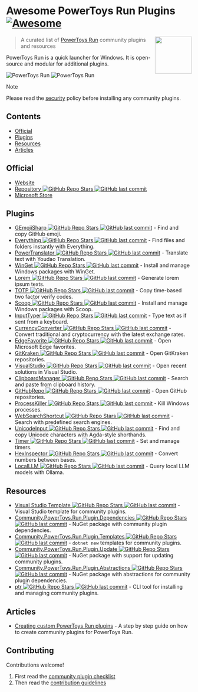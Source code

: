 # Awesome PowerToys Run Plugins [![Awesome](https://awesome.re/badge.svg)](https://awesome.re)<!-- omit in toc -->

<!--lint disable double-link-->
[<img src="https://github.com/hlaueriksson/awesome-powertoys-run-plugins/raw/main/powertoys-logo.png" align="right" width="100">](https://learn.microsoft.com/en-us/windows/powertoys/run)

> A curated list of [PowerToys Run](https://learn.microsoft.com/en-us/windows/powertoys/run) community plugins and resources
<!--lint enable double-link-->

PowerToys Run is a quick launcher for Windows. It is open-source and modular for additional plugins.

![PowerToys Run](https://github.com/hlaueriksson/awesome-powertoys-run-plugins/raw/main/launcher-dark.png)
![PowerToys Run](https://github.com/hlaueriksson/awesome-powertoys-run-plugins/raw/main/launcher-light.png)

<!--lint disable no-undefined-references-->
> [!NOTE]
> Please read the [security](security.md) policy before installing any community plugins.
<!--lint enable no-undefined-references-->

## Contents

- [Official](#official)
- [Plugins](#plugins)
- [Resources](#resources)
- [Articles](#articles)

## Official

- [Website](https://learn.microsoft.com/en-us/windows/powertoys/run)
- [Repository ![GitHub Repo Stars](https://img.shields.io/github/stars/microsoft/PowerToys) ![GitHub last commit](https://img.shields.io/github/last-commit/microsoft/PowerToys)](https://github.com/microsoft/PowerToys)
- [Microsoft Store](https://apps.microsoft.com/detail/xp89dcgq3k6vld)

## Plugins

- [GEmojiSharp ![GitHub Repo Stars](https://img.shields.io/github/stars/hlaueriksson/GEmojiSharp) ![GitHub last commit](https://img.shields.io/github/last-commit/hlaueriksson/GEmojiSharp)](https://github.com/hlaueriksson/GEmojiSharp#gemojisharppowertoysrun) - Find and copy GitHub emoji.
- [Everything ![GitHub Repo Stars](https://img.shields.io/github/stars/lin-ycv/EverythingPowerToys) ![GitHub last commit](https://img.shields.io/github/last-commit/lin-ycv/EverythingPowerToys)](https://github.com/lin-ycv/EverythingPowerToys) - Find files and folders instantly with Everything.
- [PowerTranslator ![GitHub Repo Stars](https://img.shields.io/github/stars/N0I0C0K/PowerTranslator) ![GitHub last commit](https://img.shields.io/github/last-commit/N0I0C0K/PowerTranslator)](https://github.com/N0I0C0K/PowerTranslator) - Translate text with Youdao Translation.
- [WinGet ![GitHub Repo Stars](https://img.shields.io/github/stars/bostrot/PowerToysRunPluginWinget) ![GitHub last commit](https://img.shields.io/github/last-commit/bostrot/PowerToysRunPluginWinget)](https://github.com/bostrot/PowerToysRunPluginWinget) - Install and manage Windows packages with WinGet.
- [Lorem ![GitHub Repo Stars](https://img.shields.io/github/stars/dxn-9/prun-lorem) ![GitHub last commit](https://img.shields.io/github/last-commit/dxn-9/prun-lorem)](https://github.com/dxn-9/prun-lorem) - Generate lorem ipsum texts.
- [TOTP ![GitHub Repo Stars](https://img.shields.io/github/stars/KawaiiZapic/PowertoysRunTOTP) ![GitHub last commit](https://img.shields.io/github/last-commit/KawaiiZapic/PowertoysRunTOTP)](https://github.com/KawaiiZapic/PowertoysRunTOTP) - Copy time-based two factor verify codes.
- [Scoop ![GitHub Repo Stars](https://img.shields.io/github/stars/Quriz/PowerToysRunScoop) ![GitHub last commit](https://img.shields.io/github/last-commit/Quriz/PowerToysRunScoop)](https://github.com/Quriz/PowerToysRunScoop) - Install and manage Windows packages with Scoop.
- [InputTyper ![GitHub Repo Stars](https://img.shields.io/github/stars/CoreyHayward/PowerToys-Run-InputTyper) ![GitHub last commit](https://img.shields.io/github/last-commit/CoreyHayward/PowerToys-Run-InputTyper)](https://github.com/CoreyHayward/PowerToys-Run-InputTyper) - Type text as if sent from a keyboard.
- [CurrencyConverter ![GitHub Repo Stars](https://img.shields.io/github/stars/Advaith3600/PowerToys-Run-Currency-Converter) ![GitHub last commit](https://img.shields.io/github/last-commit/Advaith3600/PowerToys-Run-Currency-Converter)](https://github.com/Advaith3600/PowerToys-Run-Currency-Converter) - Convert traditional and cryptocurrency with the latest exchange rates.
- [EdgeFavorite ![GitHub Repo Stars](https://img.shields.io/github/stars/davidegiacometti/PowerToys-Run-EdgeFavorite) ![GitHub last commit](https://img.shields.io/github/last-commit/davidegiacometti/PowerToys-Run-EdgeFavorite)](https://github.com/davidegiacometti/PowerToys-Run-EdgeFavorite) - Open Microsoft Edge favorites.
- [GitKraken ![GitHub Repo Stars](https://img.shields.io/github/stars/davidegiacometti/PowerToys-Run-GitKraken) ![GitHub last commit](https://img.shields.io/github/last-commit/davidegiacometti/PowerToys-Run-GitKraken)](https://github.com/davidegiacometti/PowerToys-Run-GitKraken) - Open GitKraken repositories.
- [VisualStudio ![GitHub Repo Stars](https://img.shields.io/github/stars/davidegiacometti/PowerToys-Run-VisualStudio) ![GitHub last commit](https://img.shields.io/github/last-commit/davidegiacometti/PowerToys-Run-VisualStudio)](https://github.com/davidegiacometti/PowerToys-Run-VisualStudio) - Open recent solutions in Visual Studio.
- [ClipboardManager ![GitHub Repo Stars](https://img.shields.io/github/stars/CoreyHayward/PowerToys-Run-ClipboardManager) ![GitHub last commit](https://img.shields.io/github/last-commit/CoreyHayward/PowerToys-Run-ClipboardManager)](https://github.com/CoreyHayward/PowerToys-Run-ClipboardManager) - Search and paste from clipboard history.
- [GitHubRepo ![GitHub Repo Stars](https://img.shields.io/github/stars/8LWXpg/PowerToysRun-GitHubRepo) ![GitHub last commit](https://img.shields.io/github/last-commit/8LWXpg/PowerToysRun-GitHubRepo)](https://github.com/8LWXpg/PowerToysRun-GitHubRepo) - Open GitHub repositories.
- [ProcessKiller ![GitHub Repo Stars](https://img.shields.io/github/stars/8LWXpg/PowerToysRun-ProcessKiller) ![GitHub last commit](https://img.shields.io/github/last-commit/8LWXpg/PowerToysRun-ProcessKiller)](https://github.com/8LWXpg/PowerToysRun-ProcessKiller) - Kill Windows processes.
- [WebSearchShortcut ![GitHub Repo Stars](https://img.shields.io/github/stars/Daydreamer-riri/PowerToys-Run-WebSearchShortcut) ![GitHub last commit](https://img.shields.io/github/last-commit/Daydreamer-riri/PowerToys-Run-WebSearchShortcut)](https://github.com/Daydreamer-riri/PowerToys-Run-WebSearchShortcut) - Search with predefined search engines.
- [UnicodeInput ![GitHub Repo Stars](https://img.shields.io/github/stars/nathancartlidge/powertoys-run-unicode) ![GitHub last commit](https://img.shields.io/github/last-commit/nathancartlidge/powertoys-run-unicode)](https://github.com/nathancartlidge/powertoys-run-unicode) - Find and copy Unicode characters with Agda-style shorthands.
- [Timer ![GitHub Repo Stars](https://img.shields.io/github/stars/CoreyHayward/PowerToys-Run-Timer) ![GitHub last commit](https://img.shields.io/github/last-commit/CoreyHayward/PowerToys-Run-Timer)](https://github.com/CoreyHayward/PowerToys-Run-Timer) - Set and manage timers.
- [HexInspector ![GitHub Repo Stars](https://img.shields.io/github/stars/NaroZeol/PowerHexInspector) ![GitHub last commit](https://img.shields.io/github/last-commit/NaroZeol/PowerHexInspector)](https://github.com/NaroZeol/PowerHexInspector) - Convert numbers between bases.
- [LocalLLM ![GitHub Repo Stars](https://img.shields.io/github/stars/Darkdriller/PowerToys-Run-LocalLLm) ![GitHub last commit](https://img.shields.io/github/last-commit/Darkdriller/PowerToys-Run-LocalLLm)](https://github.com/Darkdriller/PowerToys-Run-LocalLLm) - Query local LLM models with Ollama.

## Resources

- [Visual Studio Template ![GitHub Repo Stars](https://img.shields.io/github/stars/8LWXpg/PowerToysRun-PluginTemplate) ![GitHub last commit](https://img.shields.io/github/last-commit/8LWXpg/PowerToysRun-PluginTemplate)](https://github.com/8LWXpg/PowerToysRun-PluginTemplate) - Visual Studio template for community plugins.
- [Community.PowerToys.Run.Plugin.Dependencies ![GitHub Repo Stars](https://img.shields.io/github/stars/hlaueriksson/Community.PowerToys.Run.Plugin.Dependencies) ![GitHub last commit](https://img.shields.io/github/last-commit/hlaueriksson/Community.PowerToys.Run.Plugin.Dependencies)](https://github.com/hlaueriksson/Community.PowerToys.Run.Plugin.Dependencies) - NuGet package with community plugin dependencies.
- [Community.PowerToys.Run.Plugin.Templates ![GitHub Repo Stars](https://img.shields.io/github/stars/hlaueriksson/Community.PowerToys.Run.Plugin.Templates) ![GitHub last commit](https://img.shields.io/github/last-commit/hlaueriksson/Community.PowerToys.Run.Plugin.Templates)](https://github.com/hlaueriksson/Community.PowerToys.Run.Plugin.Templates) - `dotnet new` templates for community plugins.
- [Community.PowerToys.Run.Plugin.Update ![GitHub Repo Stars](https://img.shields.io/github/stars/hlaueriksson/Community.PowerToys.Run.Plugin.Update) ![GitHub last commit](https://img.shields.io/github/last-commit/hlaueriksson/Community.PowerToys.Run.Plugin.Update)](https://github.com/hlaueriksson/Community.PowerToys.Run.Plugin.Update) - NuGet package with support for updating community plugins.
- [Community.PowerToys.Run.Plugin.Abstractions ![GitHub Repo Stars](https://img.shields.io/github/stars/hlaueriksson/Community.PowerToys.Run.Plugin.Abstractions) ![GitHub last commit](https://img.shields.io/github/last-commit/hlaueriksson/Community.PowerToys.Run.Plugin.Abstractions)](https://github.com/hlaueriksson/Community.PowerToys.Run.Plugin.Abstractions) - NuGet package with abstractions for community plugin dependencies.
- [ptr ![GitHub Repo Stars](https://img.shields.io/github/stars/8LWXpg/ptr) ![GitHub last commit](https://img.shields.io/github/last-commit/8LWXpg/ptr)](https://github.com/8LWXpg/ptr) - CLI tool for installing and managing community plugins.

## Articles

- [Creating custom PowerToys Run plugins](https://conductofcode.io/post/creating-custom-powertoys-run-plugins/) - A step by step guide on how to create community plugins for PowerToys Run.

## Contributing

Contributions welcome!

1. First read the [community plugin checklist](checklist.md)
2. Then read the [contribution guidelines](contributing.md)

<!--
npx awesome-lint https://github.com/hlaueriksson/awesome-powertoys-run-plugins
-->
